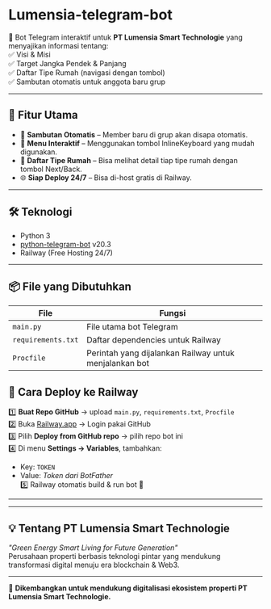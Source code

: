 # Lumensia-telegram-bot
🤖 Bot Telegram interaktif untuk **PT Lumensia Smart Technologie** yang menyajikan informasi tentang:  
✅ Visi & Misi  
✅ Target Jangka Pendek & Panjang  
✅ Daftar Tipe Rumah (navigasi dengan tombol)  
✅ Sambutan otomatis untuk anggota baru grup  

---

## 🚀 Fitur Utama
- 🎉 **Sambutan Otomatis** – Member baru di grup akan disapa otomatis.  
- 📜 **Menu Interaktif** – Menggunakan tombol InlineKeyboard yang mudah digunakan.  
- 🏡 **Daftar Tipe Rumah** – Bisa melihat detail tiap tipe rumah dengan tombol Next/Back.  
- 🌐 **Siap Deploy 24/7** – Bisa di-host gratis di Railway.  

---

## 🛠 Teknologi
- Python 3  
- [python-telegram-bot](https://python-telegram-bot.org/) v20.3  
- Railway (Free Hosting 24/7)  

---

## 📦 File yang Dibutuhkan
| File             | Fungsi                                                   |
|------------------|----------------------------------------------------------|
| `main.py`        | File utama bot Telegram                                  |
| `requirements.txt` | Daftar dependencies untuk Railway                       |
| `Procfile`       | Perintah yang dijalankan Railway untuk menjalankan bot   |

## 📖 Cara Deploy ke Railway
1️⃣ **Buat Repo GitHub** → upload `main.py`, `requirements.txt`, `Procfile`  
2️⃣ Buka [Railway.app](https://railway.app) → Login pakai GitHub  
3️⃣ Pilih **Deploy from GitHub repo** → pilih repo bot ini  
4️⃣ Di menu **Settings → Variables**, tambahkan:  
   - Key: `TOKEN`  
   - Value: *Token dari BotFather*  
5️⃣ Railway otomatis build & run bot 🚀  

---


---

## 💡 Tentang PT Lumensia Smart Technologie
_"Green Energy Smart Living for Future Generation"_  
Perusahaan properti berbasis teknologi pintar yang mendukung transformasi digital menuju era blockchain & Web3.  

---

📌 **Dikembangkan untuk mendukung digitalisasi ekosistem properti PT Lumensia Smart Technologie.**
